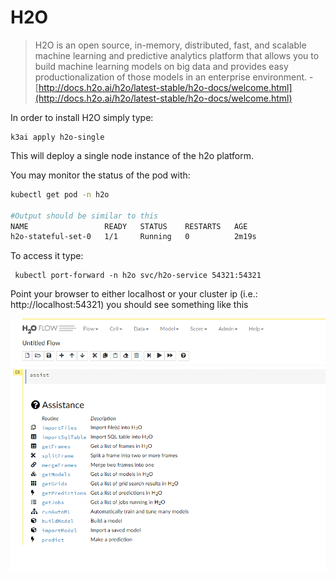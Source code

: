 # H2O

> H2O is an open source, in-memory, distributed, fast, and scalable machine learning and predictive analytics platform that allows you to build machine learning models on big data and provides easy productionalization of those models in an enterprise environment. - [http://docs.h2o.ai/h2o/latest-stable/h2o-docs/welcome.html](http://docs.h2o.ai/h2o/latest-stable/h2o-docs/welcome.html)

In order to install H2O simply type:

```text
k3ai apply h2o-single
```

This will deploy a single node instance of the h2o platform.

You may monitor the status of the pod with:

```bash
kubectl get pod -n h2o

#Output should be similar to this
NAME                 READY   STATUS    RESTARTS   AGE
h2o-stateful-set-0   1/1     Running   0          2m19s
```

To access it type:

```text
 kubectl port-forward -n h2o svc/h2o-service 54321:54321
```

Point your browser to either localhost or your cluster ip \(i.e.: http://localhost:54321\) you should see something like this

![](../.gitbook/assets/h2o.png)


